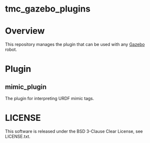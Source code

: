 tmc_gazebo_plugins
===========================

Overview
===========================
This repository manages the plugin that can be used with any [Gazebo](http://gazebosim.org/) robot.

Plugin
===========================

## mimic_plugin ##
The plugin for interpreting URDF mimic tags.

LICENSE
===========================
This software is released under the BSD 3-Clause Clear License, see LICENSE.txt.
